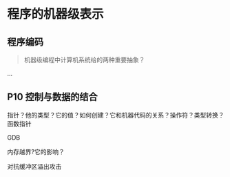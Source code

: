 # 程序的机器级表示

## 程序编码

> 机器级编程中计算机系统给的两种重要抽象？

...

> 


## P10 控制与数据的结合

指针？他的类型？它的值？如何创建？它和机器代码的关系？操作符？类型转换？函数指针

GDB

内存越界?它的影响？

对抗缓冲区溢出攻击
